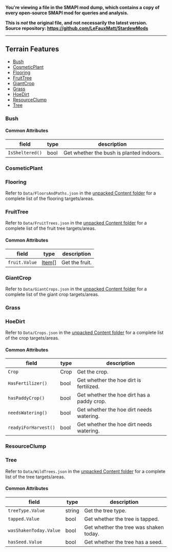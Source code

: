 **You're viewing a file in the SMAPI mod dump, which contains a copy of every open-source SMAPI mod
for queries and analysis.**

**This is _not_ the original file, and not necessarily the latest version.**  
**Source repository: https://github.com/LeFauxMatt/StardewMods**

----

## Terrain Features

* [Bush](#bush)
* [CosmeticPlant](#cosmeticplant)
* [Flooring](#flooring)
* [FruitTree](#fruittree)
* [GiantCrop](#giantcrop)
* [Grass](#grass)
* [HoeDirt](#hoedirt)
* [ResourceClump](#resourceclump)
* [Tree](#tree)


### Bush

#### Common Attributes

| field           | type | description                              |
|-----------------|------|------------------------------------------|
| `IsSheltered()` | bool | Get whether the bush is planted indoors. |

### CosmeticPlant

### Flooring

Refer to `Data/FloorsAndPaths.json` in
the [unpacked Content folder](https://stardewvalleywiki.com/Modding:Editing_XNB_files#Unpack_game_files)
for a complete list of the flooring targets/areas.

### FruitTree

Refer to `Data/FruitTrees.json` in
the [unpacked Content folder](https://stardewvalleywiki.com/Modding:Editing_XNB_files#Unpack_game_files)
for a complete list of the fruit tree targets/areas.

#### Common Attributes

| field                | type                          | description                                |
|----------------------|-------------------------------|--------------------------------------------|
| `fruit.Value`        | [Item](./PatchItems#object)[] | Get the fruit.                             |

### GiantCrop

Refer to `Data/GiantCrops.json` in
the [unpacked Content folder](https://stardewvalleywiki.com/Modding:Editing_XNB_files#Unpack_game_files)
for a complete list of the giant crop targets/areas.

### Grass

### HoeDirt

Refer to `Data/Crops.json` in
the [unpacked Content folder](https://stardewvalleywiki.com/Modding:Editing_XNB_files#Unpack_game_files)
for a complete list of the crop targets/areas.

#### Common Attributes

| field                | type | description                                |
|----------------------|------|--------------------------------------------|
| `Crop`               | Crop | Get the crop.                              |
| `HasFertilizer()`    | bool | Get whether the hoe dirt is fertilized.    |
| `hasPaddyCrop()`     | bool | Get whether the hoe dirt has a paddy crop. |
| `needsWatering()`    | bool | Get whether the hoe dirt needs watering.   |
| `readyiForHarvest()` | bool | Get whether the hoe dirt needs watering.   |

### ResourceClump

### Tree

Refer to `Data/WildTrees.json` in
the [unpacked Content folder](https://stardewvalleywiki.com/Modding:Editing_XNB_files#Unpack_game_files)
for a complete list of the tree targets/areas.

#### Common Attributes

| field                  | type   | description                            |
|------------------------|--------|----------------------------------------|
| `treeType.Value`       | string | Get the tree type.                     |
| `tapped.Value`         | bool   | Get whether the tree is tapped.        |
| `wasShakenToday.Value` | bool   | Get whether the tree was shaken today. |
| `hasSeed.Value`        | bool   | Get whether the tree has a seed.       |